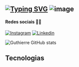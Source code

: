 ## [![Typing SVG](https://readme-typing-svg.demolab.com?font=Bungee+Spice&size=25&duration=3000&pause=1000&background=FFFFFF00&random=false&width=435&lines=Hi+my+name+is+Guthierre)](https://git.io/typing-svg) ![image](https://github.com/guthierremt/guthierremt/assets/92392933/8d4d4058-23fb-43e7-93f6-90e215e544f5)



#### Redes sociais 🤳🏻
[![Instagram](https://img.shields.io/badge/Instagram-E4405F?style=for-the-badge&logo=instagram&logoColor=white)](https://www.instagram.com/guthierremt/)
[![Linkedin](https://img.shields.io/badge/LinkedIn-0077B5?style=for-the-badge&logo=linkedin&logoColor=white)](https://www.linkedin.com/in/guthierremt/)


![Guthierre GitHub stats](https://github-readme-stats.vercel.app/api?username=guthierremt&show_icons=true&theme=radical)

## Tecnologias 
